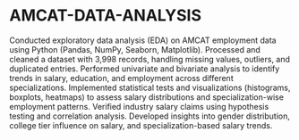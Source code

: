 # AMCAT-DATA-ANALYSIS

Conducted exploratory data analysis (EDA) on AMCAT employment data using Python (Pandas, NumPy, Seaborn, Matplotlib).
Processed and cleaned a dataset with 3,998 records, handling missing values, outliers, and duplicated entries.
Performed univariate and bivariate analysis to identify trends in salary, education, and employment across different specializations.
Implemented statistical tests and visualizations (histograms, boxplots, heatmaps) to assess salary distributions and specialization-wise employment patterns.
Verified industry salary claims using hypothesis testing and correlation analysis.
Developed insights into gender distribution, college tier influence on salary, and specialization-based salary trends.
